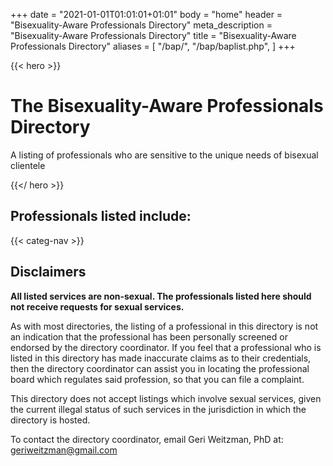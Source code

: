 +++
date = "2021-01-01T01:01:01+01:01"
body = "home"
header = "Bisexuality-Aware Professionals Directory"
meta_description = "Bisexuality-Aware Professionals Directory"
title = "Bisexuality-Aware Professionals Directory"
aliases = [
   "/bap/",
   "/bap/baplist.php",
]
+++

{{< hero >}}

# The Bisexuality-Aware Professionals Directory
A listing of professionals who are sensitive to the unique needs of bisexual clientele

{{</ hero >}}


## Professionals listed include: 

{{< categ-nav >}}


## Disclaimers

**All listed services are non-sexual. The professionals listed here should not receive requests for sexual services.**

As with most directories, the listing of a professional in this directory is not an indication that the professional has been personally screened or endorsed by the directory coordinator. If you feel that a professional who is listed in this directory has made inaccurate claims as to their credentials, then the directory coordinator can assist you in locating the professional board which regulates said profession, so that you can file a complaint.

This directory does not accept listings which involve sexual services, given the current illegal status of such services in the jurisdiction in which the directory is hosted.

To contact the directory coordinator, email Geri Weitzman, PhD at: geriweitzman@gmail.com

